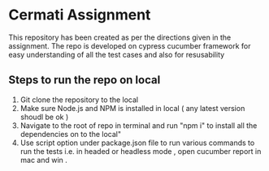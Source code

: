 # Cermati Assignment

This repository has been created as per the directions given in the assignment.
The repo is developed on cypress cucumber framework for easy understanding of all the test cases and also for resusability

## Steps to run the repo on local

1. Git clone the repository to the local
2. Make sure Node.js and NPM is installed in local ( any latest version shoudl be ok )
3. Navigate to the root of repo in terminal and run "npm i" to install all the dependencies on to the local"
4. Use script option under package.json file to run various commands to run the tests i.e. in headed or headless mode , open cucumber report in mac and win .

